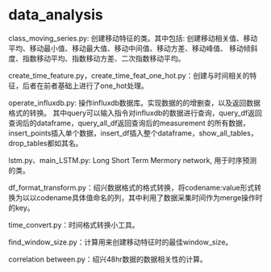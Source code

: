 # data_analysis
class_moving_series.py:  创建移动特征的类。其中包括: 创建移动相关值、移动平均、移动最小值、移动最大值、移动中间值、移动方差、移动峰值、 移动倾斜度、指数移动平均、指数移动方差、二次指数移动平均。

create_time_feature.py，create_time_feat_one_hot.py：创建与时间相关的特征，后者在前者基础上进行了one_hot处理。

operate_influxdb.py: 操作influxdb数据库。实现数据的的增删查，以及返回数据格式的转换。 其中query可以输入指令对influxdb的数据进行查询，query_df返回查询后的dataframe，query_all_df返回查询后的measurement 的所有数据，insert_points插入单个数据，insert_df插入整个dataframe，show_all_tables，drop_tables都如其名。

lstm.py、main_LSTM.py: Long Short Term Mermory network, 用于时序预测的类。

df_format_transform.py：绍兴数据格式的格式转换，将codename:value形式转换为以以codename具体值命名的列，其中利用了数据采集时间作为merge操作时的key。

time_convert.py：时间格式转换小工具。

find_window_size.py：计算用来创建移动特征时的最佳window_size。

correlation between.py：绍兴48hr数据的数据相关性的计算。
